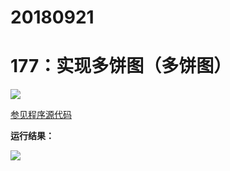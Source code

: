 # 20180921

# 177：实现多饼图（多饼图）

<img src="http://image.renkaigis.com/keepcoding/2018092101.png">

<a href="https://github.com/renkaigis/KeepCoding/tree/master/2018/09/21" target="_blank">参见程序源代码</a>

**运行结果：**

<img src="http://image.renkaigis.com/keepcoding/2018092102.png">